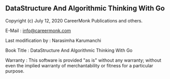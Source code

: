 DataStructure And Algorithmic Thinking With Go
--------------------------------------------------

Copyright (c) July 12, 2020 CareerMonk Publications and others.

E-Mail                : info@careermonk.com

Last modification by  : Narasimha Karumanchi

Book Title            : DataStructure And Algorithmic Thinking With Go

Warranty              : This software is provided "as is" without any warranty; without even the implied warranty of merchantability or fitness for a particular purpose.
